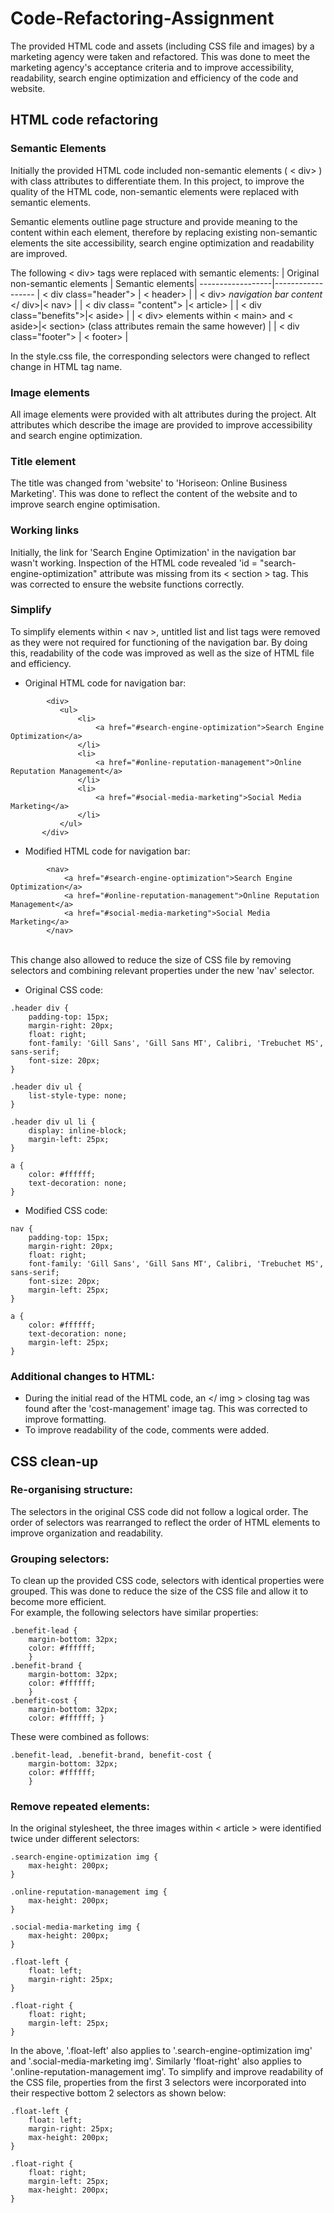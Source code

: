 # Code-Refactoring-Assignment
The provided HTML code and assets (including CSS file and images) by a marketing agency were taken and refactored. 
This was done to meet the marketing agency's acceptance criteria and to improve accessibility, readability, search engine optimization and efficiency of the code and website. 
 
## HTML code refactoring
### Semantic Elements
Initially the provided HTML code included non-semantic elements ( < div> ) with class attributes to differentiate them. 
In this project, to improve the quality of the HTML code, non-semantic elements were replaced with semantic elements. 
 
Semantic elements outline page structure and provide meaning to the content within each element, therefore by replacing existing non-semantic elements the site accessibility, search engine optimization and readability are improved.
 
The following < div> tags were replaced with semantic elements: 
| Original non-semantic elements | Semantic elements|
------------------|------------------
| < div class="header"> | < header> |
| < div> *navigation bar content* </ div>|< nav> |
| < div class= "content"> |< article>  |
| < div class="benefits">|< aside> |
| < div> elements within < main> and < aside>|< section> (class attributes remain the same however) |
| < div class="footer">  |  < footer> |
 
In the style.css file, the corresponding selectors were changed to reflect change in HTML tag name.
 
 
### Image elements
All image elements were provided with alt attributes during the project. Alt attributes which describe the image are provided to improve accessibility and search engine optimization.

### Title element
The title was changed from 'website' to 'Horiseon: Online Business Marketing'. This was done to reflect the content of the website and to improve search engine optimisation. 
 
 
### Working links
Initially, the link for 'Search Engine Optimization' in the navigation bar wasn't working. Inspection of the HTML code revealed 'id = "search-engine-optimization" attribute was missing from its < section > tag. This was corrected to ensure the website functions correctly. 
 
### Simplify 
To simplify elements within < nav >, untitled list and list tags were removed as they were not required for functioning of the navigation bar. By doing this, readability of the code was improved as well as the size of HTML file and efficiency. 
 * Original HTML code for navigation bar: 
 ```
         <div>
            <ul>
                <li>
                    <a href="#search-engine-optimization">Search Engine Optimization</a>
                </li>
                <li>
                    <a href="#online-reputation-management">Online Reputation Management</a>
                </li>
                <li>
                    <a href="#social-media-marketing">Social Media Marketing</a>
                </li>
            </ul>
        </div>
```
* Modified HTML code for navigation bar: 
```
        <nav> 
            <a href="#search-engine-optimization">Search Engine Optimization</a>
            <a href="#online-reputation-management">Online Reputation Management</a>
            <a href="#social-media-marketing">Social Media Marketing</a>
        </nav>
```
<br>This change also allowed to reduce the size of CSS file by removing selectors and combining relevant properties under the new 'nav' selector.
* Original CSS code: 
```
.header div {
    padding-top: 15px;
    margin-right: 20px;
    float: right;
    font-family: 'Gill Sans', 'Gill Sans MT', Calibri, 'Trebuchet MS', sans-serif;
    font-size: 20px;
}

.header div ul {
    list-style-type: none;
}

.header div ul li {
    display: inline-block;
    margin-left: 25px;
}

a {
    color: #ffffff;
    text-decoration: none;
}

```
* Modified CSS code: 
```
nav {
    padding-top: 15px;
    margin-right: 20px;
    float: right;
    font-family: 'Gill Sans', 'Gill Sans MT', Calibri, 'Trebuchet MS', sans-serif;
    font-size: 20px;
    margin-left: 25px;
}

a {
    color: #ffffff;
    text-decoration: none;
    margin-left: 25px;
}
```
 
 
 
### Additional changes to HTML:
* During the initial read of the HTML code, an </ img > closing tag was found after the 'cost-management' image tag. This was corrected to improve formatting. 
* To improve readability of the code, comments were added.
 
## CSS clean-up
### Re-organising structure:
The selectors in the original CSS code did not follow a logical order. The order of selectors was rearranged to reflect the order of HTML elements to improve organization and readability.
 
 
### Grouping selectors: 
To clean up the provided CSS code, selectors with identical properties were grouped. This was done to reduce the size of the CSS file and allow it to become more efficient. 
<br>For example, the following selectors have similar properties: 
```
.benefit-lead { 
    margin-bottom: 32px; 
    color: #ffffff;
    }
.benefit-brand { 
    margin-bottom: 32px; 
    color: #ffffff;
    } 
.benefit-cost { 
    margin-bottom: 32px; 
    color: #ffffff; } 
```
 
These were combined as follows:
 
```
.benefit-lead, .benefit-brand, benefit-cost { 
    margin-bottom: 32px; 
    color: #ffffff;  
    }
```
 
### Remove repeated elements:  
In the original stylesheet, the three images within < article >  were identified twice under different selectors: 
```
.search-engine-optimization img { 
    max-height: 200px; 
} 
 
.online-reputation-management img { 
    max-height: 200px; 
} 
 
.social-media-marketing img { 
    max-height: 200px; 
} 
 
.float-left { 
    float: left; 
    margin-right: 25px; 
} 
 
.float-right { 
    float: right; 
    margin-left: 25px; 
} 
```
 
In the above, '.float-left' also applies to '.search-engine-optimization img' and '.social-media-marketing img'. Similarly 'float-right' also applies to '.online-reputation-management img'. 
To simplify and improve readability of the CSS file, properties from the first 3 selectors were incorporated into their respective bottom 2 selectors as shown below:
```
.float-left {
    float: left;
    margin-right: 25px;
    max-height: 200px;
}

.float-right {
    float: right;
    margin-left: 25px;
    max-height: 200px;
}
```
 

